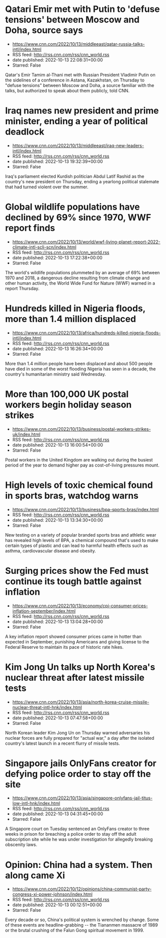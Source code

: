 # Qatari Emir met with Putin to 'defuse tensions' between Moscow and Doha, source says
 - https://www.cnn.com/2022/10/13/middleeast/qatar-russia-talks-intl/index.html
 - RSS feed: http://rss.cnn.com/rss/cnn_world.rss
 - date published: 2022-10-13 22:08:31+00:00
 - Starred: False

Qatar's Emir Tamim al-Thani met with Russian President Vladimir Putin on the sidelines of a conference in Astana, Kazakhstan, on Thursday to "defuse tensions" between Moscow and Doha, a source familiar with the talks, but authorized to speak about them publicly, told CNN.

# Iraq names new president and prime minister, ending a year of political deadlock
 - https://www.cnn.com/2022/10/13/middleeast/iraq-new-leaders-intl/index.html
 - RSS feed: http://rss.cnn.com/rss/cnn_world.rss
 - date published: 2022-10-13 19:32:39+00:00
 - Starred: False

Iraq's parliament elected Kurdish politician Abdul Latif Rashid as the country's new president on Thursday, ending a yearlong political stalemate that had turned violent over the summer.

# Global wildlife populations have declined by 69% since 1970, WWF report finds
 - https://www.cnn.com/2022/10/13/world/wwf-living-planet-report-2022-climate-intl-scli-scn/index.html
 - RSS feed: http://rss.cnn.com/rss/cnn_world.rss
 - date published: 2022-10-13 17:22:38+00:00
 - Starred: False

The world's wildlife populations plummeted by an average of 69% between 1970 and 2018, a dangerous decline resulting from climate change and other human activity, the World Wide Fund for Nature (WWF) warned in a report Thursday.

# Hundreds killed in Nigeria floods, more than 1.4 million displaced
 - https://www.cnn.com/2022/10/13/africa/hundreds-killed-nigeria-floods-intl/index.html
 - RSS feed: http://rss.cnn.com/rss/cnn_world.rss
 - date published: 2022-10-13 16:26:34+00:00
 - Starred: False

More than 1.4 million people have been displaced and about 500 people have died in some of the worst flooding Nigeria has seen in a decade, the country's humanitarian ministry said Wednesday.

# More than 100,000 UK postal workers begin holiday season strikes
 - https://www.cnn.com/2022/10/13/business/postal-workers-strikes-uk/index.html
 - RSS feed: http://rss.cnn.com/rss/cnn_world.rss
 - date published: 2022-10-13 16:00:54+00:00
 - Starred: False

Postal workers in the United Kingdom are walking out during the busiest period of the year to demand higher pay as cost-of-living pressures mount.

# High levels of toxic chemical found in sports bras, watchdog warns
 - https://www.cnn.com/2022/10/13/business/bpa-sports-bras/index.html
 - RSS feed: http://rss.cnn.com/rss/cnn_world.rss
 - date published: 2022-10-13 13:34:30+00:00
 - Starred: False

New testing on a variety of popular branded sports bras and athletic wear has revealed high levels of BPA, a chemical compound that's used to make certain types of plastic and can lead to harmful health effects such as asthma, cardiovascular disease and obesity.

# Surging prices show the Fed must continue its tough battle against inflation
 - https://www.cnn.com/2022/10/13/economy/cpi-consumer-prices-inflation-september/index.html
 - RSS feed: http://rss.cnn.com/rss/cnn_world.rss
 - date published: 2022-10-13 13:04:28+00:00
 - Starred: False

A key inflation report showed consumer prices came in hotter than expected in September, punishing Americans and giving license to the Federal Reserve to maintain its pace of historic rate hikes.

# Kim Jong Un talks up North Korea's nuclear threat after latest missile tests
 - https://www.cnn.com/2022/10/13/asia/north-korea-cruise-missile-nuclear-threat-intl-hnk/index.html
 - RSS feed: http://rss.cnn.com/rss/cnn_world.rss
 - date published: 2022-10-13 07:47:58+00:00
 - Starred: False

North Korean leader Kim Jong Un on Thursday warned adversaries his nuclear forces are fully prepared for "actual war," a day after the isolated country's latest launch in a recent flurry of missile tests.

# Singapore jails OnlyFans creator for defying police order to stay off the site
 - https://www.cnn.com/2022/10/13/asia/singapore-onlyfans-jail-titus-low-intl-hnk/index.html
 - RSS feed: http://rss.cnn.com/rss/cnn_world.rss
 - date published: 2022-10-13 04:31:45+00:00
 - Starred: False

A Singapore court on Tuesday sentenced an OnlyFans creator to three weeks in prison for breaching a police order to stay off the adult subscription site while he was under investigation for allegedly breaking obscenity laws.

# Opinion: China had a system. Then along came Xi
 - https://www.cnn.com/2022/10/12/opinions/china-communist-party-congress-xi-power-johnson/index.html
 - RSS feed: http://rss.cnn.com/rss/cnn_world.rss
 - date published: 2022-10-13 00:12:51+00:00
 - Starred: False

Every decade or so, China's political system is wrenched by change. Some of these events are headline-grabbing -- the Tiananmen massacre of 1989 or the brutal crushing of the Falun Gong spiritual movement in 1999.
